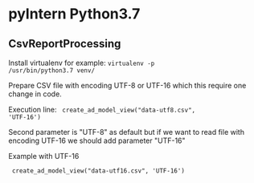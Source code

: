 # pyIntern Python3.7

## CsvReportProcessing

Install virtualenv for example: <code>virtualenv -p /usr/bin/python3.7 venv/</code>

Prepare CSV file with encoding UTF-8 or UTF-16 which this require one change in code.

Execution line: <code> create_ad_model_view("data-utf8.csv", 'UTF-16') </code>

Second parameter is "UTF-8" as default but if we want to read file with encoding UTF-16 we should add parameter "UTF-16"

Example with UTF-16

<code> create_ad_model_view("data-utf16.csv", 'UTF-16') </code>

